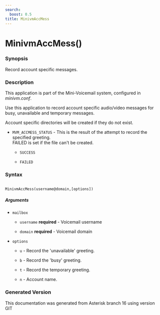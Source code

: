 ```yaml
---
search:
  boost: 0.5
title: MinivmAccMess
---
```


# MinivmAccMess()

### Synopsis

Record account specific messages.

### Description

This application is part of the Mini-Voicemail system, configured in *minivm.conf*.<br>

Use this application to record account specific audio/video messages for busy, unavailable and temporary messages.<br>

Account specific directories will be created if they do not exist.<br>


* `MVM_ACCMESS_STATUS` - This is the result of the attempt to record the specified greeting.<br>
FAILED is set if the file can't be created.<br>

    * `SUCCESS`

    * `FAILED`

### Syntax


```

MinivmAccMess(username@domain,[options])
```
##### Arguments


* `mailbox`

    * `username` **required** - Voicemail username<br>

    * `domain` **required** - Voicemail domain<br>

* `options`

    * `u` - Record the 'unavailable' greeting.<br>


    * `b` - Record the 'busy' greeting.<br>


    * `t` - Record the temporary greeting.<br>


    * `n` - Account name.<br>



### Generated Version

This documentation was generated from Asterisk branch 16 using version GIT 